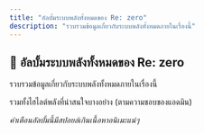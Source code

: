 ```yaml
---
title: "อัลบั้มระบบพลังทั้งหมดของ Re: zero"
description: "รวบรวมข้อมูลเกี่ยวกับระบบพลังทั้งหมดภายในเรื่องนี้"
---
```


## 📌 อัลบั้มระบบพลังทั้งหมดของ Re: zero

รวบรวมข้อมูลเกี่ยวกับระบบพลังทั้งหมดภายในเรื่องนี้

รวมทั้งไฮไลต์พลังที่น่าสนใจบางอย่าง (ตามความชอบของแอดมิน)

*คำเตือนอัลบั้มนี้มีสปอยล์เกินเนื้อหาอนิเมะแน่ๆ*